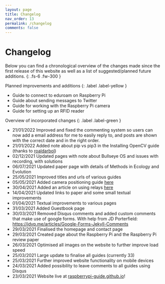 ```yaml
---
layout: page
title: Changelog
nav_order: 13
permalink: /changelog
comments: false
---
```


# Changelog

Below you can find a chronological overview of the changes made since the first release of this website as well as a list of suggested/planned future additions.
{: .fs-6 .fw-300 }

Planned improvements and additions
{: .label .label-yellow }
- Guide to connect to eduroam on Raspberry Pi
- Guide about sending messages to Twitter
- Guide for working with the Raspberry Pi camera
- Guide for setting up an RFID reader

Overview of incorporated changes
{: .label .label-green }
- 21/01/2022 Improved and fixed the commenting system so users can now add a email address for me to easily reply to, and posts are shown with the correct date and in the right order.
- 21/01/2022 Added note about pip vs pip3 in the Installing OpenCV guide (thanks to [roaldarbol](https://github.com/roaldarbol))
- 02/12/2021 Updated pages with note about Bullseye OS and issues with recording, with solutions
- 06/07/2021 Updated paper page with details of Methods in Ecology and Evolution
- 25/05/2021 Improved titles and urls of various guides
- 05/05/2021 Added camera positioning guide [here](electronics/camera-positioning)
- 30/04/2021 Added an article on using relays [here](electronics/control-electronics-with-a-relay)
- 14/04/2021 Updated links to paper and some small textual improvements
- 01/04/2021 Textual improvements to various pages
- 31/03/2021 Added Guestbook page
- 30/03/2021 Removed Disqus comments and added custom comments that make use of google forms. With help from JD Porterfield: https://jdvp.me/articles/Google-Forms-Jekyll-Comments
- 29/03/2021 Finalised the homepage and contact page
- 29/03/2021 Created page about the Raspberry Pi and the Raspberry Pi review paper
- 26/03/2021 Optimised all images on the website to further improve load speed
- 25/03/2021 Large update to finalise all guides (currently 33)
- 25/03/2021 Further improved website functionality on mobile devices
- 24/03/2021 Added possibility to leave comments to all guides using Disqus
- 23/03/2021 Website live at [raspberrypi-guide.github.io](raspberrypi-guide.github.io)!
